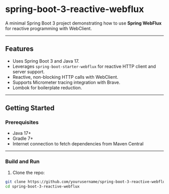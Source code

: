 # spring-boot-3-reactive-webflux

A minimal Spring Boot 3 project demonstrating how to use **Spring WebFlux** for reactive programming with WebClient.

---

## Features

- Uses Spring Boot 3 and Java 17.
- Leverages `spring-boot-starter-webflux` for reactive HTTP client and server support.
- Reactive, non-blocking HTTP calls with WebClient.
- Supports Micrometer tracing integration with Brave.
- Lombok for boilerplate reduction.

---

## Getting Started

### Prerequisites

- Java 17+
- Gradle 7+
- Internet connection to fetch dependencies from Maven Central

---

### Build and Run

1. Clone the repo:

```bash
git clone https://github.com/yourusername/spring-boot-3-reactive-webflux.git
cd spring-boot-3-reactive-webflux
